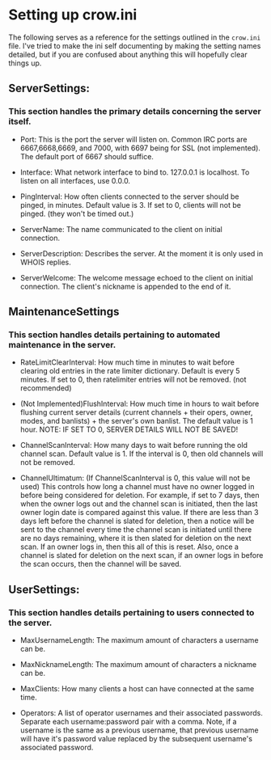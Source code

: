 # Setting up crow.ini
The following serves as a reference for the settings outlined in the `crow.ini` file.
I've tried to make the ini self documenting by making the setting names detailed,
but if you are confused about anything this will hopefully clear things up.


## ServerSettings:
### This section handles the primary details concerning the server itself.
* Port: This is the port the server will listen on. Common IRC ports
are 6667,6668,6669, and 7000, with 6697 being for SSL (not implemented).
The default port of 6667 should suffice.

* Interface: What network interface to bind to. 127.0.0.1 is localhost.
To listen on all interfaces, use 0.0.0.

* PingInterval: How often clients connected to the server should be pinged, in minutes.
Default value is 3. If set to 0, clients will not be pinged. (they won't be timed out.)

* ServerName: The name communicated to the client on initial connection.

* ServerDescription: Describes the server. At the moment it is only used
in WHOIS replies.

* ServerWelcome: The welcome message echoed to the client on initial connection.
The client's nickname is appended to the end of it.

## MaintenanceSettings
### This section handles details pertaining to automated maintenance in the server.
* RateLimitClearInterval: How much time in minutes to wait before clearing old entries
in the rate limiter dictionary. Default is every 5 minutes. If set to 0, then
ratelimiter entries will not be removed. (not recommended)

* (Not Implemented)FlushInterval: How much time in hours to wait before flushing current
server details (current channels + their opers, owner, modes, and banlists) + the server's
own banlist. The default value is 1 hour. NOTE: IF SET TO 0, SERVER DETAILS WILL NOT BE SAVED!

* ChannelScanInterval: How many days to wait before running the old channel scan.
Default value is 1. If the interval is 0, then old channels will not be removed.

* ChannelUltimatum: (If ChannelScanInterval is 0, this value will not be used) This controls
how long a channel must have no owner logged in before being considered for deletion. For example,
if set to 7 days, then when the owner logs out and the channel scan is initiated, then the last
owner login date is compared against this value. If there are less than 3 days left before
the channel is slated for deletion, then a notice will be sent to the channel
every time the channel scan is initiated until there are no days remaining, where it is then
slated for deletion on the next scan. If an owner logs in, then this all of this is reset. Also,
once a channel is slated for deletion on the next scan, if an owner logs in before the scan
occurs, then the channel will be saved.

## UserSettings:
### This section handles details pertaining to users connected to the server.
* MaxUsernameLength: The maximum amount of characters a username can be.

* MaxNicknameLength: The maximum amount of characters a nickname can be.

* MaxClients: How many clients a host can have connected at the same time.

* Operators: A list of operator usernames and their associated passwords. Separate each
username:password pair with a comma. Note, if a username is the same as a previous
username, that previous username will have it's password value replaced by the subsequent
username's associated password.
